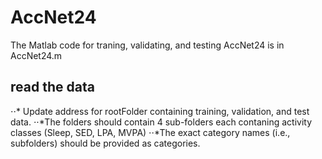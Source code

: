 # AccNet24

The Matlab code for traning, validating, and testing AccNet24 is in AccNet24.m

## read the data
⋅⋅* Update address for rootFolder containing training, validation, and test data. 
⋅⋅*The folders should contain 4 sub-folders each contaning activity classes (Sleep, SED, LPA, MVPA)
⋅⋅*The exact category names (i.e., subfolders) should be provided as categories.




